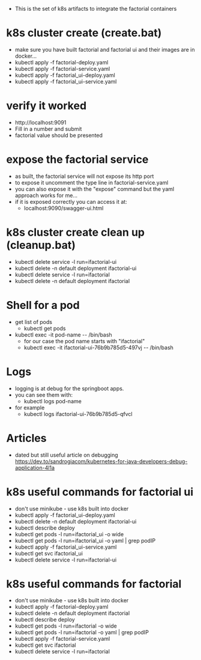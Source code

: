 * This is the set of k8s artifacts to integrate the factorial containers


# k8s cluster create (create.bat)
* make sure you have built factorial and factorial ui and their images are in docker...
* kubectl apply -f factorial-deploy.yaml
* kubectl apply -f factorial-service.yaml
* kubectl apply -f factorial_ui-deploy.yaml
* kubectl apply -f factorial_ui-service.yaml

# verify it worked
* http://localhost:9091
* Fill in a number and submit
* factorial value should be presented

# expose the factorial service
* as built, the factorial service will not expose its http port
* to expose it uncomment the type line in factorial-service.yaml
* you can also expose it with the "expose" command but the yaml approach works for me...
* if it is exposed correctly you can access it at:
    * localhost:9090/swagger-ui.html

# k8s cluster create clean up (cleanup.bat)
* kubectl delete service -l run=ifactorial-ui
* kubectl delete -n default deployment ifactorial-ui
* kubectl delete service -l run=ifactorial
* kubectl delete -n default deployment ifactorial

# Shell for a pod
* get list of pods
    * kubectl get pods
* kubectl exec -it pod-name -- /bin/bash
    * for our case the pod name starts with "ifactorial"
    * kubectl exec -it ifactorial-ui-76b9b785d5-497vj -- /bin/bash

# Logs
* logging is at debug for the springboot apps.
* you can see them with:
    * kubectl logs pod-name
* for example
    * kubectl logs ifactorial-ui-76b9b785d5-qfvcl

# Articles
* dated but still useful article on debugging https://dev.to/sandrogiacom/kubernetes-for-java-developers-debug-application-4l1a

# k8s useful commands for factorial ui
* don't use minikube - use k8s built into docker
* kubectl apply -f factorial_ui-deploy.yaml
* kubectl delete -n default deployment ifactorial-ui
* kubectl describe deploy
* kubectl get pods -l run=ifactorial_ui -o wide
* kubectl get pods -l run=ifactorial_ui -o yaml | grep podIP
* kubectl apply -f factorial_ui-service.yaml
* kubectl get svc ifactorial_ui
* kubectl delete service -l run=ifactorial-ui

# k8s useful commands for factorial
* don't use minikube - use k8s built into docker
* kubectl apply -f factorial-deploy.yaml
* kubectl delete -n default deployment ifactorial
* kubectl describe deploy
* kubectl get pods -l run=ifactorial -o wide
* kubectl get pods -l run=ifactorial -o yaml | grep podIP
* kubectl apply -f factorial-service.yaml
* kubectl get svc ifactorial
* kubectl delete service -l run=ifactorial

